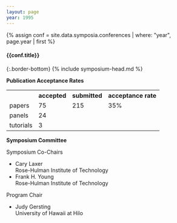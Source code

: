 ```yaml
---
layout: page
year: 1995
---
```

{% assign conf = site.data.symposia.conferences | where: "year", page.year | first %}
#### {{conf.title}}
{:.border-bottom}
{% include symposium-head.md %}


**Publication Acceptance Rates**
<table class="table table-hover table-sm"><tbody><tr><th> </th>
<th>accepted</th>
<th>submitted</th>
<th>acceptance rate</th>
</tr><tr><td>papers</td>
<td>75</td>
<td>215</td>
<td>35%</td>
</tr><tr><td>panels</td>
<td>24</td>
<td></td>
<td></td>
</tr><tr><td>tutorials</td>
<td>3</td>
<td></td>
<td></td>
</tr></tbody></table>                  


**Symposium Committee**

Symposium Co-Chairs

-   Cary Laxer\
    Rose-Hulman Institute of Technology
-   Frank H. Young\
    Rose-Hulman Institute of Technology

Program Chair

-   Judy Gersting\
    University of Hawaii at Hilo
